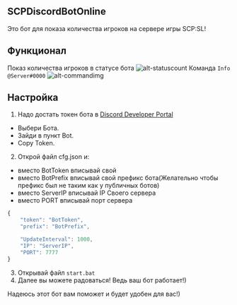 SCPDiscordBotOnline
---------------------

Это бот для показа количества игроков на сервере игры SCP:SL!

Функционал
---------------------

Показ количества игроков в статусе бота
![alt-statuscount](https://kindtech.ru/img/github/Count.png)
Команда `Info @Server#0000`
![alt-commandimg](https://kindtech.ru/img/github/Info.png)

Настройка
---------------------
1. Надо достать токен бота в [Discord Developer Portal](https://discordapp.com/developers/applications)
 * Выбери Бота.
 * Зайди в пункт Bot.
 * Copy Token.
2. Открой файл cfg.json и: 
 * вместо BotToken вписывай свой
 * вместо BotPrefix вписывай свой префикс бота(Желательно чтобы префикс был не таким как у публичных ботов)
 * вместо ServerIP вписывай IP Своего сервера
 * вместо PORT вписывай порт сервера
```js
{
    "token": "BotToken",
    "prefix": "BotPrefix",

    "UpdateInterval": 1000,
    "IP": "ServerIP",
    "PORT": 7777
}
```
3. Открывай файл `start.bat`
4. Далее вы можете радоваться! Ведь ваш бот работает!)

Надеюсь этот бот вам поможет и будет удобен для вас!)
